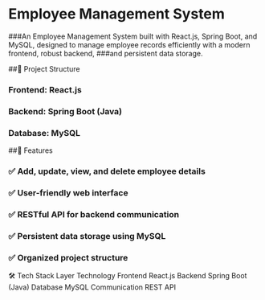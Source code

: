 # Employee Management System
###An Employee Management System built with React.js, Spring Boot, and MySQL, designed to manage employee records efficiently with a modern frontend, robust backend, ###and persistent data storage.

##📂 Project Structure
###          Frontend: React.js

###          Backend: Spring Boot (Java)

###          Database: MySQL

##🚀 Features
###   ✅ Add, update, view, and delete employee details
###   ✅ User-friendly web interface
###   ✅ RESTful API for backend communication
###   ✅ Persistent data storage using MySQL
###   ✅ Organized project structure

🛠️ Tech Stack
Layer	Technology
Frontend	React.js
Backend	Spring Boot (Java)
Database	MySQL
Communication	REST API
